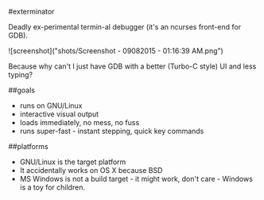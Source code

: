 #exterminator

Deadly ex-perimental termin-al debugger (it's an ncurses front-end for GDB).

![screenshot]("shots/Screenshot - 09082015 - 01:16:39 AM.png")

Because why can't I just have GDB with a better (Turbo-C style) UI and less typing?

##goals

* runs on GNU/Linux
* interactive visual output
* loads immediately, no mess, no fuss
* runs super-fast - instant stepping, quick key commands

##platforms

* GNU/Linux is the target platform
* It accidentally works on OS X because BSD
* MS Windows is not a build target - it might work, don't care - Windows is a toy for children.
